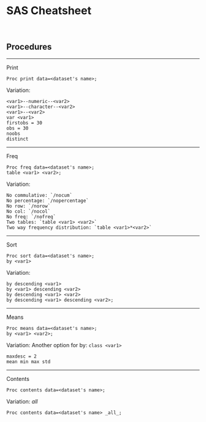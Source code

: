 # SAS Cheatsheet

&nbsp;
&nbsp;
&nbsp;
## Procedures
---


Print
```sas
Proc print data=<dataset's name>;
````

Variation: 

```sas 
<var1>--numeric--<var2> 
<var1>--character--<var2> 
<var1>--<var2> 
var <var1> 
firstobs = 30 
obs = 30 
noobs 
distinct 
```

---
Freq

```sas
Proc freq data=<dataset's name>;
table <var1> <var2>;
```

Variation: 

```sas
No commulative: `/nocum`
No percentage: `/nopercentage`
No row: `/norow`
No col: `/nocol`
No freq: `/nofreq`
Two tables: `table <var1> <var2>`
Two way frequency distribution: `table <var1>*<var2>`
```

---
Sort
```sas
Proc sort data=<dataset's name>;
by <var1>
```
Variation:
```sas
by descending <var1>
by <var1> descending <var2>
by descending <var1> <var2>
by descending <var1> descending <var2>;
```

---
Means
```sas
Proc means data=<dataset's name>;
by <var1> <var2>;
```

Variation:
Another option for by: `class <var1>`
```sas
maxdesc = 2
mean min max std
```

---
Contents 

```sas
Proc contents data=<dataset's name>;
```
Variation:
_all_
```sas
Proc contents data=<dataset's name> _all_;
```